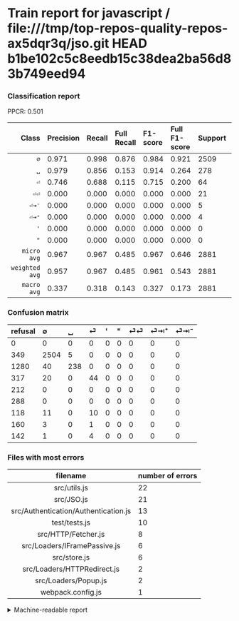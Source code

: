 # Train report for javascript / file:///tmp/top-repos-quality-repos-ax5dqr3q/jso.git HEAD b1be102c5c8eedb15c38dea2ba56d83b749eed94

### Classification report

PPCR: 0.501

| Class | Precision | Recall | Full Recall | F1-score | Full F1-score | Support | Full Support | PPCR |
|------:|:----------|:-------|:------------|:---------|:---------|:--------|:-------------|:-----|
| `∅` | 0.971| 0.998| 0.876| 0.984| 0.921| 2509| 2858| 0.878 |
| `␣` | 0.979| 0.856| 0.153| 0.914| 0.264| 278| 1558| 0.178 |
| `⏎` | 0.746| 0.688| 0.115| 0.715| 0.200| 64| 381| 0.168 |
| `⏎⏎` | 0.000| 0.000| 0.000| 0.000| 0.000| 21| 139| 0.151 |
| `⏎⇥⁻` | 0.000| 0.000| 0.000| 0.000| 0.000| 5| 147| 0.034 |
| `⏎⇥⁺` | 0.000| 0.000| 0.000| 0.000| 0.000| 4| 164| 0.024 |
| `'` | 0.000| 0.000| 0.000| 0.000| 0.000| 0| 212| 0.000 |
| `"` | 0.000| 0.000| 0.000| 0.000| 0.000| 0| 288| 0.000 |
| `micro avg` | 0.967| 0.967| 0.485| 0.967| 0.646| 2881| 5747| 0.501 |
| `weighted avg` | 0.957| 0.967| 0.485| 0.961| 0.543| 2881| 5747| 0.501 |
| `macro avg` | 0.337| 0.318| 0.143| 0.327| 0.173| 2881| 5747| 0.501 |

### Confusion matrix

|refusal|  ∅| ␣| ⏎| '| "| ⏎⏎| ⏎⇥⁺| ⏎⇥⁻| 
|:---|:---|:---|:---|:---|:---|:---|:---|:---|
|0 |0 |0 |0 |0 |0 |0 |0 |0 |
|349 |2504 |5 |0 |0 |0 |0 |0 |0 |
|1280 |40 |238 |0 |0 |0 |0 |0 |0 |
|317 |20 |0 |44 |0 |0 |0 |0 |0 |
|212 |0 |0 |0 |0 |0 |0 |0 |0 |
|288 |0 |0 |0 |0 |0 |0 |0 |0 |
|118 |11 |0 |10 |0 |0 |0 |0 |0 |
|160 |3 |0 |1 |0 |0 |0 |0 |0 |
|142 |1 |0 |4 |0 |0 |0 |0 |0 |

### Files with most errors

| filename | number of errors|
|:----:|:-----|
| src/utils.js | 22 |
| src/JSO.js | 21 |
| src/Authentication/Authentication.js | 13 |
| test/tests.js | 10 |
| src/HTTP/Fetcher.js | 8 |
| src/Loaders/IFramePassive.js | 6 |
| src/store.js | 6 |
| src/Loaders/HTTPRedirect.js | 2 |
| src/Loaders/Popup.js | 2 |
| webpack.config.js | 1 |

<details>
    <summary>Machine-readable report</summary>
```json
{
  "cl_report": {"\"": {"f1-score": 0.0, "precision": 0.0, "recall": 0.0, "support": 0}, "\u0027": {"f1-score": 0.0, "precision": 0.0, "recall": 0.0, "support": 0}, "macro avg": {"f1-score": 0.32666894039834543, "precision": 0.33701319262683727, "recall": 0.3177027852608308, "support": 2881}, "micro avg": {"f1-score": 0.9670253384241583, "precision": 0.9670253384241583, "recall": 0.9670253384241583, "support": 2881}, "weighted avg": {"f1-score": 0.9612382561738315, "precision": 0.9566276715347592, "recall": 0.9670253384241583, "support": 2881}, "\u2205": {"f1-score": 0.9842767295597484, "precision": 0.9709189608375339, "recall": 0.9980071741729772, "support": 2509}, "\u23ce": {"f1-score": 0.7154471544715446, "precision": 0.7457627118644068, "recall": 0.6875, "support": 64}, "\u23ce\u21e5\u207a": {"f1-score": 0.0, "precision": 0.0, "recall": 0.0, "support": 4}, "\u23ce\u21e5\u207b": {"f1-score": 0.0, "precision": 0.0, "recall": 0.0, "support": 5}, "\u23ce\u23ce": {"f1-score": 0.0, "precision": 0.0, "recall": 0.0, "support": 21}, "\u2423": {"f1-score": 0.9136276391554703, "precision": 0.9794238683127572, "recall": 0.8561151079136691, "support": 278}},
  "cl_report_full": {"\"": {"f1-score": 0.0, "precision": 0.0, "recall": 0.0, "support": 288}, "\u0027": {"f1-score": 0.0, "precision": 0.0, "recall": 0.0, "support": 212}, "macro avg": {"f1-score": 0.1731742256488614, "precision": 0.33701319262683727, "recall": 0.14304783397611553, "support": 5747}, "micro avg": {"f1-score": 0.645804357904497, "precision": 0.9670253384241583, "recall": 0.48477466504263095, "support": 5747}, "weighted avg": {"f1-score": 0.5429734816542148, "precision": 0.7978013520315445, "recall": 0.48477466504263095, "support": 5747}, "\u2205": {"f1-score": 0.9210961927533566, "precision": 0.9709189608375339, "recall": 0.8761371588523443, "support": 2858}, "\u23ce": {"f1-score": 0.2, "precision": 0.7457627118644068, "recall": 0.11548556430446194, "support": 381}, "\u23ce\u21e5\u207a": {"f1-score": 0.0, "precision": 0.0, "recall": 0.0, "support": 164}, "\u23ce\u21e5\u207b": {"f1-score": 0.0, "precision": 0.0, "recall": 0.0, "support": 147}, "\u23ce\u23ce": {"f1-score": 0.0, "precision": 0.0, "recall": 0.0, "support": 139}, "\u2423": {"f1-score": 0.2642976124375347, "precision": 0.9794238683127572, "recall": 0.1527599486521181, "support": 1558}},
  "ppcr": 0.5013050287106317
}
```
</details>
